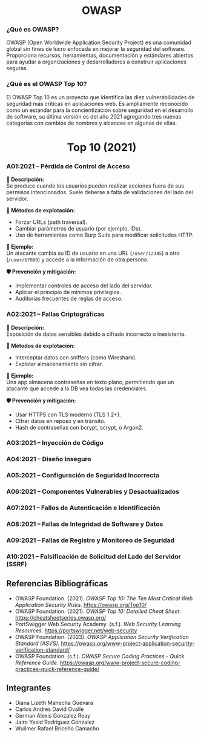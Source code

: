 <div align="center">
  <h1>OWASP</h1>
</div>

### ¿Qué es OWASP?

OWASP (Open Worldwide Application Security Project) es una comunidad global sin fines de lucro enfocada en mejorar la seguridad del software. Proporciona recursos, herramientas, documentación y estándares abiertos para ayudar a organizaciones y desarrolladores a construir aplicaciones seguras.

### ¿Qué es el OWASP Top 10?

El OWASP Top 10 es un proyecto que identifica las diez vulnerabilidades de seguridad más críticas en aplicaciones web. Es ampliamente reconocido como un estándar para la concientización sobre seguridad en el desarrollo de software, su última versión es del año 2021 agregando tres nuevas categorias con cambios de nombres y alcances en algunas de ellas.

<div align="center">
  <h1>Top 10 (2021)</h1>
</div>

### A01:2021 – Pérdida de Control de Acceso

**📌 Descripción:**  
Se produce cuando los usuarios pueden realizar acciones fuera de sus permisos intencionados. Suele deberse a falta de validaciones del lado del servidor.

**🎯 Métodos de explotación:**
- Forzar URLs (path traversal).
- Cambiar parámetros de usuario (por ejemplo, IDs).
- Uso de herramientas como Burp Suite para modificar solicitudes HTTP.

**📌 Ejemplo:**  
Un atacante cambia su ID de usuario en una URL (`/user/12345`) a otro (`/user/67890`) y accede a la información de otra persona.

**🛡️ Prevención y mitigación:**
- Implementar controles de acceso del lado del servidor.
- Aplicar el principio de mínimos privilegios.
- Auditorías frecuentes de reglas de acceso.

### A02:2021 – Fallas Criptográficas

**📌 Descripción:**  
Exposición de datos sensibles debido a cifrado incorrecto o inexistente.

**🎯 Métodos de explotación:**
- Interceptar datos con sniffers (como Wireshark).
- Explotar almacenamiento sin cifrar.

**📌 Ejemplo:**  
Una app almacena contraseñas en texto plano, permitiendo que un atacante que accede a la DB vea todas las credenciales.

**🛡️ Prevención y mitigación:**
- Usar HTTPS con TLS moderno (TLS 1.2+).
- Cifrar datos en reposo y en tránsito.
- Hash de contraseñas con bcrypt, scrypt, o Argon2.

### A03:2021 – Inyección de Código



### A04:2021 – Diseño Inseguro



### A05:2021 – Configuración de Seguridad Incorrecta



### A06:2021 – Componentes Vulnerables y Desactualizados



### A07:2021 – Fallos de Autenticación e Identificación



### A08:2021 – Fallas de Integridad de Software y Datos



### A09:2021 – Fallas de Registro y Monitoreo de Seguridad



### A10:2021 – Falsificación de Solicitud del Lado del Servidor (SSRF)



## Referencias Bibliográficas

- OWASP Foundation. (2021). *OWASP Top 10: The Ten Most Critical Web Application Security Risks*. https://owasp.org/Top10/
- OWASP Foundation. (2021). *OWASP Top 10: Detailed Cheat Sheet*. https://cheatsheetseries.owasp.org/
- PortSwigger Web Security Academy. (s.f.). *Web Security Learning Resources*. https://portswigger.net/web-security
- OWASP Foundation. (2023). *OWASP Application Security Verification Standard (ASVS)*. https://owasp.org/www-project-application-security-verification-standard/
- OWASP Foundation. (s.f.). *OWASP Secure Coding Practices - Quick Reference Guide*. https://owasp.org/www-project-secure-coding-practices-quick-reference-guide/

## Integrantes

- Diana Lizeth Mahecha Guevara  
- Carlos Andres David Ovalle  
- German Alexis Gonzalez Reay  
- Jairo Yesid Rodriguez Gonzalez  
- Wuilmer Rafael Briceño Camacho